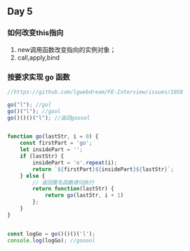## Day 5

### 如何改变this指向
1. new调用函数改变指向的实例对象；
2. call,apply,bind

### 按要求实现 go 函数

```javascript
//https://github.com/lgwebdream/FE-Interview/issues/1058

go("l"); //gol
go()("l"); //gool
go()()()("l"); //返回gooool

```

```javascript

function go(lastStr, i = 0) {
    const firstPart = 'go';
    let insidePart = '';
    if (lastStr) {
        insidePart = 'o'.repeat(i);
        return `${firstPart}${insidePart}${lastStr}`;
    } else {
        // 返回匿名函数递归执行
        return function(lastStr) {
            return go(lastStr, i + 1)
        };
    }
}


const logGo = go()()()('l');
console.log(logGo); //gooool

```

